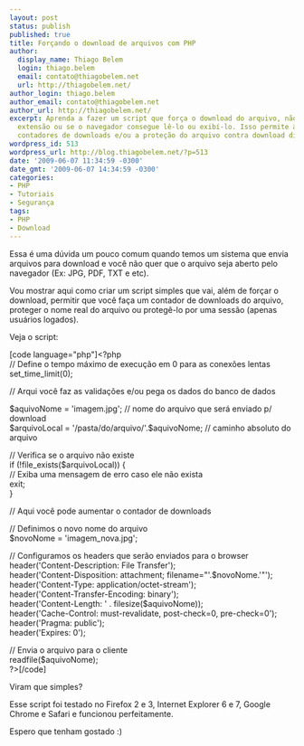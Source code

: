```yaml
---
layout: post
status: publish
published: true
title: Forçando o download de arquivos com PHP
author:
  display_name: Thiago Belem
  login: thiago.belem
  email: contato@thiagobelem.net
  url: http://thiagobelem.net/
author_login: thiago.belem
author_email: contato@thiagobelem.net
author_url: http://thiagobelem.net/
excerpt: Aprenda a fazer um script que força o download do arquivo, não importa sua
  extensão ou se o navegador consegue lê-lo ou exibí-lo. Isso permite a criação de
  contadores de downloads e/ou a proteção do arquivo contra download direto.
wordpress_id: 513
wordpress_url: http://blog.thiagobelem.net/?p=513
date: '2009-06-07 11:34:59 -0300'
date_gmt: '2009-06-07 14:34:59 -0300'
categories:
- PHP
- Tutoriais
- Segurança
tags:
- PHP
- Download
---
```

<p>Essa é uma dúvida um pouco comum quando temos um sistema que envia arquivos para download e você não quer que o arquivo seja aberto pelo navegador (Ex: JPG, PDF, TXT e etc).</p>
<p>Vou mostrar aqui como criar um script simples que vai, além de forçar o download, permitir que você faça um contador de downloads do arquivo, proteger o nome real do arquivo ou protegê-lo por uma sessão (apenas usuários logados).</p>
<p>Veja o script:</p>
<p>[code language="php"]&lt;?php<br />
// Define o tempo máximo de execução em 0 para as conexões lentas<br />
set_time_limit(0);</p>
<p>// Arqui você faz as validações e/ou pega os dados do banco de dados</p>
<p>$aquivoNome = 'imagem.jpg'; // nome do arquivo que será enviado p/ download<br />
$arquivoLocal = '/pasta/do/arquivo/'.$aquivoNome; // caminho absoluto do arquivo</p>
<p>// Verifica se o arquivo não existe<br />
if (!file_exists($arquivoLocal)) {<br />
// Exiba uma mensagem de erro caso ele não exista<br />
exit;<br />
}</p>
<p>// Aqui você pode aumentar o contador de downloads</p>
<p>// Definimos o novo nome do arquivo<br />
$novoNome = 'imagem_nova.jpg';</p>
<p>// Configuramos os headers que serão enviados para o browser<br />
header('Content-Description: File Transfer');<br />
header('Content-Disposition: attachment; filename=&quot;'.$novoNome.'&quot;');<br />
header('Content-Type: application/octet-stream');<br />
header('Content-Transfer-Encoding: binary');<br />
header('Content-Length: ' . filesize($aquivoNome));<br />
header('Cache-Control: must-revalidate, post-check=0, pre-check=0');<br />
header('Pragma: public');<br />
header('Expires: 0');</p>
<p>// Envia o arquivo para o cliente<br />
readfile($aquivoNome);<br />
?&gt;[/code]</p>
<p>Viram que simples?</p>
<p>Esse script foi testado no Firefox 2 e 3, Internet Explorer 6 e 7, Google Chrome e Safari e funcionou perfeitamente.</p>
<p>Espero que tenham gostado :)</p>
